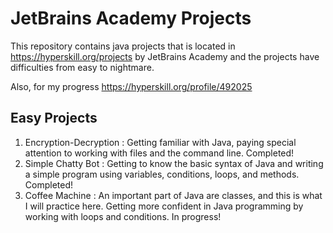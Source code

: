 # JetBrains Academy Projects
This repository contains java projects that is located in https://hyperskill.org/projects by JetBrains Academy and the projects have difficulties from easy to nightmare.

Also, for my progress https://hyperskill.org/profile/492025


Easy Projects
--------------
1. Encryption-Decryption : Getting familiar with Java, paying special attention to working with files and the command line. Completed!
2. Simple Chatty Bot : Getting to know the basic syntax of Java and writing a simple program using variables, conditions, loops, and methods. Completed!
3. Coffee Machine : An important part of Java are classes, and this is what I will practice here. Getting more confident in Java programming by working with loops and conditions. In progress!
